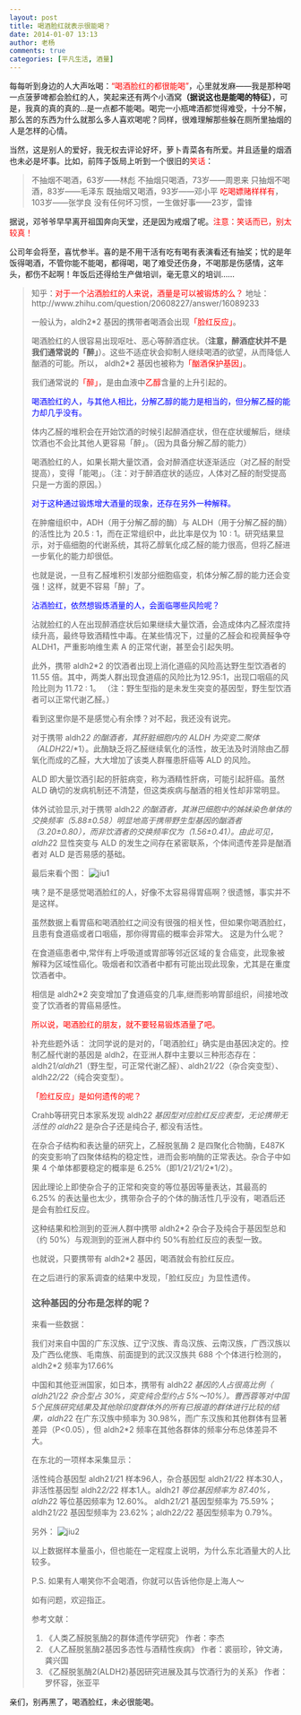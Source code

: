 ```yaml
---
layout: post
title: 喝酒脸红就表示很能喝？
date: 2014-01-07 13:13
author: 老杨
comments: true
categories: [平凡生活, 酒量]
---
```

每每听到身边的人大声吆喝：<span style="color: #ff0000;">“喝酒脸红的都很能喝”</span>，心里就发麻——我是那种喝一点菠萝啤都会脸红的人，笑起来还有两个小酒窝<strong>（据说这也是能喝的特征）</strong>，可是，我真的真的真的…是一点都不能喝。喝完一小瓶啤酒都觉得难受，十分不解，那么苦的东西为什么就那么多人喜欢喝呢？同样，很难理解那些躲在厕所里抽烟的人是怎样的心情。

<!--more-->

当然，这是别人的爱好，我无权去评论好坏，萝卜青菜各有所爱。并且适量的烟酒也未必是坏事。比如，前阵子饭局上听到一个很旧的<span style="color: #ff0000;">笑话</span>：
<blockquote>
不抽烟不喝酒，63岁——林彪
不抽烟只喝酒，73岁——周恩来
只抽烟不喝酒，83岁——毛泽东
既抽烟又喝酒，93岁——邓小平
<span style="color: #ff0000;">吃喝嫖赌样样有</span>，103岁——张学良
没有任何坏习惯，一生做好事——23岁，雷锋
</blockquote>
据说，邓爷爷早早离开祖国奔向天堂，还是因为戒烟了呢。<span style="color: #ff0000;">注意：笑话而已，别太较真！</span>

公司年会将至，喜忧参半。喜的是不用干活有吃有喝有表演看还有抽奖；忧的是年饭得喝酒，不管你能不能喝，都得喝，喝了难受还伤身，不喝那是伤感情，这年头，都伤不起啊！年饭后还得给生产做培训，毫无意义的培训……

<blockquote>
知乎：<span style="color: #ff0000;">对于一个沾酒脸红的人来说，酒量是可以被锻炼的么？</span>
地址：http://www.zhihu.com/question/20608227/answer/16089233

一般认为，aldh2*2 基因的携带者喝酒会出现<span style="color: #ff0000;">「脸红反应」</span>。

喝酒脸红的人很容易出现呕吐、恶心等醉酒症状。（<strong>注意，醉酒症状并不是我们通常说的「醉」</strong>）。这些不适症状会抑制人继续喝酒的欲望，从而降低人酗酒的可能。所以， aldh2*2 基因也被称为<span style="color: #ff0000;">「酗酒保护基因」</span>。

我们通常说的<span style="color: #ff0000;">「醉」</span>，是由血液中<span style="color: #ff0000;">乙醇</span>含量的上升引起的。

<span style="color: #0000ff;">喝酒脸红的人，与其他人相比，分解乙醇的能力是相当的，但分解乙醛的能力却几乎没有。</span>

体内乙醛的堆积会在开始饮酒的时候引起醉酒症状，但在症状缓解后，继续饮酒也不会比其他人更容易「醉」。（因为具备分解乙醇的能力）

喝酒脸红的人，如果长期大量饮酒，会对醉酒症状逐渐适应（对乙醛的耐受提高），变得「能喝」。（注：对于醉酒症状的适应，人体对乙醛的耐受提高只是一方面的原因。）

<span style="color: #0000ff;">对于这种通过锻炼增大酒量的现象，还存在另外一种解释。</span>

在肿瘤组织中，ADH（用于分解乙醇的酶）与 ALDH（用于分解乙醛的酶）的活性比为 20.5 : 1，而在正常组织中，此比率是仅为 10 : 1。研究结果显示，对于癌细胞的代谢系统，其将乙醇氧化成乙醛的能力很高，但将乙醛进一步氧化的能力却很低。

也就是说，一旦有乙醛堆积引发部分细胞癌变，机体分解乙醇的能力还会变强！这样，就更不容易「醉」了。

<span style="color: #0000ff;">沾酒脸红，依然想锻炼酒量的人，会面临哪些风险呢？</span>

沾就脸红的人在出现醉酒症状后如果继续大量饮酒，会造成体内乙醛浓度持续升高，最终导致酒精性中毒。在某些情况下，过量的乙醛会和视黄醛争夺 ALDH1，严重影响维生素 A 的正常代谢，甚至会引起失明。

此外，携带 aldh2*2 的饮酒者出现上消化道癌的风险高达野生型饮酒者的 11.55 倍。其中，两类人群出现食道癌的风险比为12.95:1，出现口咽癌的风险比则为 11.72 : 1。 （注：野生型指的是未发生突变的基因型，野生型饮酒者可以正常代谢乙醛。）

看到这里你是不是感觉心有余悸？对不起，我还没有说完。

对于携带 aldh2*2 的酗酒者，其肝脏细胞内的 ALDH 为突变二聚体（ALDH2*2/*1）。此酶缺乏将乙醛继续氧化的活性，故无法及时消除由乙醇氧化而成的乙醛，大大增加了该类人群罹患肝癌等 ALD 的风险。 

ALD 即大量饮酒引起的肝脏病变，称为酒精性肝病，可能引起肝癌。虽然 ALD 确切的发病机制还不清楚，但这类疾病与酗酒的相关性却非常明显。

体外试验显示,对于携带 aldh2*2 的酗酒者，其淋巴细胞中的姊妹染色单体的交换频率（5.88±0.58）明显地高于携带野生型基因的酗酒者（3.20±0.80），而非饮酒者的交换频率仅为（1.56±0.41）。由此可见，aldh2*2 显性突变与 ALD 的发生之间存在紧密联系，个体间遗传差异是酗酒者对 ALD 是否易感的基础。

最后来看个图：
<img src="//cyhour.com/wp-content/uploads/2014/01/jiu1.jpg" alt="jiu1" />

咦？是不是感觉喝酒脸红的人，好像不太容易得胃癌啊？很遗憾，事实并不是这样。

虽然数据上看胃癌和喝酒脸红之间没有很强的相关性，但如果你喝酒脸红，且患有食道癌或者口咽癌，那你得胃癌的概率会非常大。
这是为什么呢？

在食道癌患者中,常伴有上呼吸道或胃部等邻近区域的复合癌变，此现象被解释为区域性癌化。吸烟者和饮酒者中都有可能出现此现象，尤其是在重度饮酒者中。

相信是 aldh2*2 突变增加了食道癌变的几率,继而影响胃部组织，间接地改变了饮酒者的胃癌易感性。

<span style="color: #ff0000;">所以说，喝酒脸红的朋友，就不要轻易锻炼酒量了吧。</span>

补充些题外话：
沈同学说的是对的，「喝酒脸红」确实是由基因决定的。控制乙醛代谢的基因是 aldh2，在亚洲人群中主要以三种形态存在：aldh2*1/aldh2*1（野生型，可正常代谢乙醛）、aldh2*1/2*2（杂合突变型）、aldh2*2/2*2（纯合突变型）。

<span style="color: #ff0000;">「脸红反应」是如何遗传的呢？</span>

Crahb等研究日本家系发现 aldh2*2 基因型对应脸红反应表型，无论携带无活性的 aldh2*2 是杂合子还是纯合子, 都没有活性。

在杂合子结构和表达量的研究上，乙醛脱氢酶 2 是四聚化合物酶，E487K 的突变影响了四聚体结构的稳定性，进而会影响酶的正常表达。杂合子中如果 4 个单体都要稳定的概率是 6.25%（即1/2*1/2*1/2*1/2）。

因此理论上即使杂合子的正常和突变的等位基因等量表达，其最高的 6.25% 的表达量也太少，携带杂合子的个体的酶活性几乎没有，喝酒后还是会有脸红反应。

这种结果和检测到的亚洲人群中携带 aldh2*2 杂合子及纯合于基因型总和（约 50%）与观测到的亚洲人群中约 50%有脸红反应的表型一致。

也就说，只要携带有 aldh2*2 基因，喝酒就会有脸红反应。

在之后进行的家系调查的结果中发现，「脸红反应」为显性遗传。

<h3>这种基因的分布是怎样的呢？</h3>

来看一些数据：

我们对来自中国的广东汉族、辽宁汉族、青岛汉族、云南汉族，广西汉族以及广西仫佬族、毛南族、前面提到的武汉汉族共 688 个个体进行检测的，aldh2*2 频率为17.66% 

中国和其他亚洲国家，如日本，携带有 aldh2*2 基因的人占很高比例（ aldh2*1/2*2 杂合型占 30%，突变纯合型约占 5%～10%）。曹西蓉等对中国5个民族研究结果及其他除印度群体外的所有已报道的群体进行比较的结果，aldh2*2 在广东汉族中频率为 30.98%，而广东汉族和其他群体有显著差异（P<0.05），但 aldh2*2 频率在其他各群体的频率分布总体差异不大。 


在东北的一项样本采集显示：

活性纯合基因型 aldh2*1/2*1 样本96人，杂合基因型 aldh2*1/2*2 样本30人，非活性基因型 aldh2*2/2*2 样本1人。aldh2*1 等位基因频率为 87.40%，aldh2*2 等位基因频率为 12.60%。 aldh2*1/2*1 基因型频率为 75.59%；aldh2*1/2*2 基因型频率为 23.62%；aldh2*2/2*2 基因型频率为 0.79%。

另外：
<img src="//cyhour.com/wp-content/uploads/2014/01/jiu2.jpg" alt="jiu2" />

以上数据样本量虽小，但也能在一定程度上说明，为什么东北酒量大的人比较多。

P.S. 如果有人嘲笑你不会喝酒，你就可以告诉他你是上海人～

如有问题，欢迎指正。

参考文献：
1. 《人类乙醛脱氢酶2的群体遗传学研究》 作者：李杰
2. 《人乙醛脱氢酶2基因多态性与酒精性疾病》 作者：裘丽珍，钟文涛，龚兴国
3. 《乙醛脱氢酶2(ALDH2)基因研究进展及其与饮酒行为的关系》 作者：罗怀容，张亚平
</blockquote>

亲们，别再黑了，喝酒脸红，未必很能喝。
